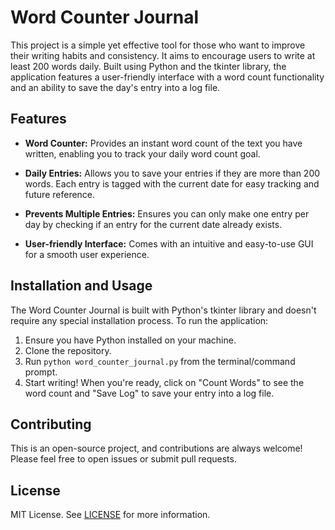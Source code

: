 # Word Counter Journal

This project is a simple yet effective tool for those who want to improve their writing habits and consistency. It aims to encourage users to write at least 200 words daily. Built using Python and the tkinter library, the application features a user-friendly interface with a word count functionality and an ability to save the day's entry into a log file.

## Features

- **Word Counter:** Provides an instant word count of the text you have written, enabling you to track your daily word count goal.

- **Daily Entries:** Allows you to save your entries if they are more than 200 words. Each entry is tagged with the current date for easy tracking and future reference.

- **Prevents Multiple Entries:** Ensures you can only make one entry per day by checking if an entry for the current date already exists.

- **User-friendly Interface:** Comes with an intuitive and easy-to-use GUI for a smooth user experience.

## Installation and Usage

The Word Counter Journal is built with Python's tkinter library and doesn't require any special installation process. To run the application:

1. Ensure you have Python installed on your machine.
2. Clone the repository.
3. Run `python word_counter_journal.py` from the terminal/command prompt.
4. Start writing! When you're ready, click on "Count Words" to see the word count and "Save Log" to save your entry into a log file.

## Contributing

This is an open-source project, and contributions are always welcome! Please feel free to open issues or submit pull requests.

## License

MIT License. See [LICENSE](LICENSE) for more information.

